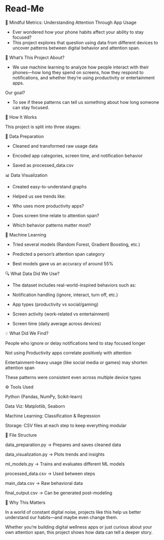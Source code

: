 # Read-Me

🌱 Mindful Metrics: Understanding Attention Through App Usage

  - Ever wondered how your phone habits affect your ability to stay focused?
  - This project explores that question using data from different devices to uncover patterns between digital behavior and attention span.



📌 What’s This Project About?

  - We use machine learning to analyze how people interact with their phones—how long they spend on screens, how they respond to notifications, and whether they’re
  using productivity or entertainment apps.



Our goal?

- To see if these patterns can tell us something about how long someone can stay focused.



🔄 How It Works

  This project is split into three stages:


  🔧 Data Preparation

  - Cleaned and transformed raw usage data

  - Encoded app categories, screen time, and notification behavior

  - Saved as processed_data.csv


  📊 Data Visualization

  - Created easy-to-understand graphs

  - Helped us see trends like:

  - Who uses more productivity apps?

  - Does screen time relate to attention span?

  - Which behavior patterns matter most?


  🤖 Machine Learning

  - Tried several models (Random Forest, Gradient Boosting, etc.)

  - Predicted a person’s attention span category

  - Best models gave us an accuracy of around 55%



🔍 What Data Did We Use?

  - The dataset includes real-world-inspired behaviors such as:

  - Notification handling (ignore, interact, turn off, etc.)

  - App types (productivity vs social/gaming)

  - Screen activity (work-related vs entertainment)

  - Screen time (daily average across devices)



💡 What Did We Find?

People who ignore or delay notifications tend to stay focused longer

Not using Productivity apps correlate positively with attention

Entertainment-heavy usage (like social media or games) may shorten attention span

These patterns were consistent even across multiple device types



⚙️ Tools Used

Python (Pandas, NumPy, Scikit-learn)

Data Viz: Matplotlib, Seaborn

Machine Learning: Classification & Regression

Storage: CSV files at each step to keep everything modular



📁 File Structure

data_preparation.py → Prepares and saves cleaned data

data_visualization.py → Plots trends and insights

ml_models.py → Trains and evaluates different ML models

processed_data.csv → Used between steps

main_data.csv → Raw behavioral data

final_output.csv → Can be generated post-modeling



🚀 Why This Matters

In a world of constant digital noise, projects like this help us better understand our habits—and maybe even change them.

Whether you’re building digital wellness apps or just curious about your own attention span, this project shows how data can tell a deeper story.
